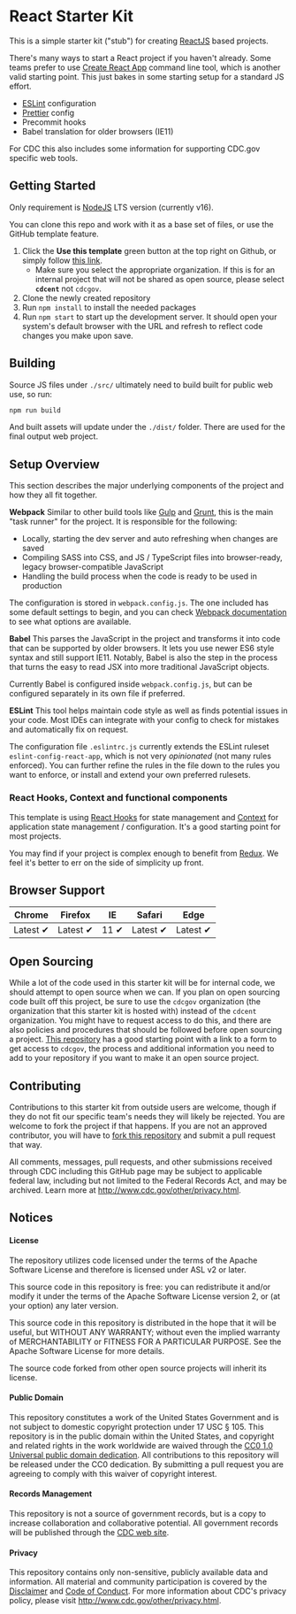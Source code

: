 # React Starter Kit

This is a simple starter kit ("stub") for creating [ReactJS](https://reactjs.org/) based projects.

There's many ways to start a React project if you haven't already. Some teams prefer to use [Create React App](https://reactjs.org/docs/create-a-new-react-app.html) command line tool, which is another valid starting point. This just bakes in some starting setup for a standard JS effort.


- [ESLint](https://eslint.org/) configuration
- [Prettier](https://prettier.io/docs/en/index.html) config
- Precommit hooks
- Babel translation for older browsers (IE11)

For CDC this also includes some information for supporting CDC.gov specific web tools.

## Getting Started

Only requirement is [NodeJS](https://nodejs.org/en/) LTS version (currently v16).

You can clone this repo and work with it as a base set of files, or use the GitHub template feature.

1. Click the **Use this template** green button at the top right on Github, or simply follow [this link](https://github.com/CDCgov/react-starter-kit/generate).
   - Make sure you select the appropriate organization. If this is for an internal project that will not be shared as open source, please select **`cdcent`** not `cdcgov`.
2. Clone the newly created repository
3. Run `npm install` to install the needed packages
4. Run `npm start` to start up the development server. It should open your system's default browser with the URL and refresh to reflect code changes you make upon save.

## Building

Source JS files under `./src/` ultimately need to build built for public web use, so run:

```bash
npm run build
```

And built assets will update under the `./dist/` folder. There are used for the final output web project.

## Setup Overview

This section describes the major underlying components of the project and how they all fit together.

**Webpack**
Similar to other build tools like [Gulp](https://gulpjs.com/) and [Grunt](https://gruntjs.com/), this is the main "task runner" for the project. It is responsible for the following:
* Locally, starting the dev server and auto refreshing when changes are saved
* Compiling SASS into CSS, and JS / TypeScript files into browser-ready, legacy browser-compatible JavaScript
* Handling the build process when the code is ready to be used in production

The configuration is stored in `webpack.config.js`. The one included has some default settings to begin, and you can check [Webpack documentation](https://webpack.js.org/configuration/) to see what options are available.

**Babel**
This parses the JavaScript in the project and transforms it into code that can be supported by older browsers. It lets you use newer ES6 style syntax and still support IE11. Notably, Babel is also the step in the process that turns the easy to read JSX into more traditional JavaScript objects.

Currently Babel is configured inside `webpack.config.js`, but can be configured separately in its own file if preferred.

**ESLint**
This tool helps maintain code style as well as finds potential issues in your code. Most IDEs can integrate with your config to check for mistakes and automatically fix on request.

The configuration file `.eslintrc.js` currently extends the ESLint ruleset `eslint-config-react-app`, which is not very *opinionated* (not many rules enforced). You can further refine the rules in the file down to the rules you want to enforce, or install and extend your own preferred rulesets.

### React Hooks, Context and functional components
This template is using [React Hooks](https://reactjs.org/docs/hooks-custom.html) for state management and [Context](https://reactjs.org/docs/context.html) for application state management / configuration. It's a good starting point for most projects.

You may find if your project is complex enough to benefit from [Redux](https://redux.js.org/). We feel it's better to err on the side of simplicity up front.

## Browser Support

Chrome | Firefox | IE | Safari | Edge
--- | --- | --- | --- | --- |
Latest ✔ | Latest ✔ | 11 ✔ | Latest ✔ | Latest ✔ |

## Open Sourcing

While a lot of the code used in this starter kit will be for internal code, we should attempt to open source when we can. If you plan on open sourcing code built off this project, be sure to use the `cdcgov` organization (the organization that this starter kit is hosted with) instead of the `cdcent` organization. You might have to request access to do this, and there are also policies and procedures that should be followed before open sourcing a project. [This repository](https://github.com/CDCgov/template) has a good starting point with a link to a form to get access to `cdcgov`, the process and additional information you need to add to your repository if you want to make it an open source project.

## Contributing

Contributions to this starter kit from outside users are welcome, though if they do not fit our specific team's needs they will likely be rejected. You are welcome to fork the project if that happens. If you are not an approved contributor, you will have to [fork this repository](https://help.github.com/articles/fork-a-repo) and submit a pull request that way.

All comments, messages, pull requests, and other submissions received through CDC including this GitHub page may be subject to applicable federal law, including but not limited to the Federal Records Act, and may be archived. Learn more at http://www.cdc.gov/other/privacy.html.

## Notices

#### License

The repository utilizes code licensed under the terms of the Apache Software License and therefore is licensed under ASL v2 or later.

This source code in this repository is free: you can redistribute it and/or modify it under the terms of the Apache Software License version 2, or (at your option) any later version.

This source code in this repository is distributed in the hope that it will be useful, but WITHOUT ANY WARRANTY; without even the implied warranty of MERCHANTABILITY or FITNESS FOR A PARTICULAR PURPOSE. See the Apache Software License for more details.

The source code forked from other open source projects will inherit its license.

#### Public Domain

This repository constitutes a work of the United States Government and is not subject to domestic copyright protection under 17 USC § 105. This repository is in the public domain within the United States, and copyright and related rights in the work worldwide are waived through the [CC0 1.0 Universal public domain dedication](https://creativecommons.org/publicdomain/zero/1.0/). All contributions to this repository will be released under the CC0 dedication. By submitting a pull request you are agreeing to comply with this waiver of copyright interest.

#### Records Management

This repository is not a source of government records, but is a copy to increase collaboration and collaborative potential. All government records will be published through the [CDC web site](https://www.cdc.gov/).

#### Privacy

This repository contains only non-sensitive, publicly available data and information. All material and community participation is covered by the [Disclaimer](https://github.com/CDCgov/template/blob/master/DISCLAIMER.md) and [Code of Conduct](https://github.com/CDCgov/template/blob/master/code-of-conduct.md). For more information about CDC's privacy policy, please visit http://www.cdc.gov/other/privacy.html.